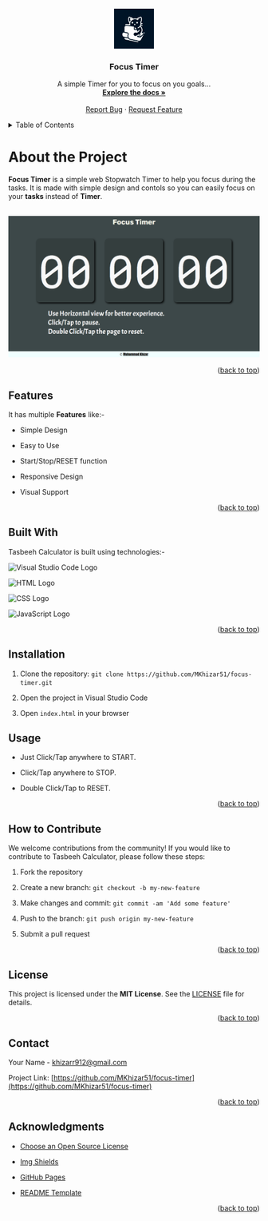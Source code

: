 <br />
<div align="center" id='readme-top'>
  <a href="https://github.com/MKhizar51/focus-timer">
<img src="Images/README.jpeg" height=80></a>
</div>

<h3 align="center" >Focus Timer</h3>

<p align="center">
  A simple Timer for you to focus on you goals...
  <br />
  <a href="https://github.com/MKhizar51/focus-timer"><strong>Explore the docs »</strong></a>
  <br />
  <br />
  <a href="https://github.com/MKhizar51/focus-timer/issues">Report Bug</a>
    ·
    <a href="https://github.com/MKhizar51/focus-timer/issues">Request Feature</a>
  </p>

<!-- TABLE OF CONTENTS -->
<details>
<summary>Table of Contents</summary>
  <ol>
    <li>
      <a href="#about-the-project">About The Project</a>
      <ul>
        <li><a href="#features">Features</a>
        <li><a href="#built-with">Built With</a></li>
      </ul>
    </li>
    <li><a href="#installation">Installation</a></li>
    <li><a href="#usage">Usage</a></li>
    <li><a href="#how=to-contribute">How to Contribute</a></li>
    <li><a href="#license">License</a></li>
    <li><a href="#contact">Contact</a></li>
    <li><a href="#acknowledgments">Acknowledgments</a></li>
  </ol>
</details>

<h1 id='about-the-project'> About the Project</h1>

**Focus Timer** is a simple web Stopwatch Timer to help you focus during the tasks. It is made with simple design and contols so you can easily focus on your **tasks** instead of **Timer**.
<br>
<br>

<div align="center">
<img src="Images/focus-timer.png" width='1000' Title='Desktop View'>
</div>
<p align="right">(<a href="#readme-top">back to top</a>)</p>

<h2 id='features'> Features</h2>

It has multiple **Features** like:-

- Simple Design
- Easy to Use
- Start/Stop/RESET function
- Responsive Design

- Visual Support

<p align="right">(<a href="#readme-top">back to top</a>)</p>

<h2 id='built-with'>Built With</h2>

Tasbeeh Calculator is built using technologies:-

![Visual Studio Code Logo](https://img.shields.io/badge/VS%20CODE-black?style=for-the-badge&logo=Visual%20Studio%20Code&logoColor=blue&link=https%3A%2F%2Fvscode.dev)

![HTML Logo](https://img.shields.io/badge/HTML-black?style=for-the-badge&logo=HTML5&link=https%3A%2F%2Fbing.com%2Falink%2Flink%3Furl%3Dhttps%253a%252f%252fhtml.spec.whatwgorg%252f%26source%3Dserp-rr%26h%3Dx%252bF0caq75xFi%252bB9zdaQWspGvHyPbVl2YV2oXrYiCLvo%253d%26p%3Dkcoffcialwebsite)

![CSS Logo](https://img.shields.io/badge/CSS-black?style=for-the-badge&logo=CSS3&logoColor=blue&link=https%3A%2F%2Fw3.org)

![JavaScript Logo](https://img.shields.io/badge/JS-black?style=for-the-badge&logo=JavaScript&logoColor=yellow&link=https%3A%2F%2Fen.wikipedia.org%2Fwiki%2FJavaScript)

<p align="right">(<a href="#readme-top">back to top</a>)</p>

<h2 id='installation'>Installation</h2>

1. Clone the repository: `git clone https://github.com/MKhizar51/focus-timer.git`

2. Open the project in Visual Studio Code
3. Open `index.html` in your browser

<h2 id='usage'>Usage</h2>

- Just Click/Tap anywhere to START.
- Click/Tap anywhere to STOP.

- Double Click/Tap to RESET.

<p align="right">(<a href="#readme-top">back to top</a>)</p>

<h2 id='how=to-contribute'>How to Contribute</h2>

We welcome contributions from the community! If you would like to contribute to Tasbeeh Calculator, please follow these steps:

1. Fork the repository

2. Create a new branch: `git checkout -b my-new-feature`
3. Make changes and commit: `git commit -am 'Add some feature'`
4. Push to the branch: `git push origin my-new-feature`
5. Submit a pull request

<p align="right">(<a href="#readme-top">back to top</a>)</p>

<h2 id='license'>License</h2>

This project is licensed under the **MIT License**. See the [LICENSE](<(https://github.com/MKhizar51/focus-timer/blob/main/LICENSE)>) file for details.

<p align="right">(<a href="#readme-top">back to top</a>)</p>

<h2 id='contact'>Contact</h2>

Your Name - khizarr912@gmail.com

Project Link: [https://github.com/MKhizar51/focus-timer](https://github.com/MKhizar51/focus-timer)

<p align="right">(<a href="#readme-top">back to top</a>)</p>

<h2 id='acknowledgments'>Acknowledgments</h2>

- [Choose an Open Source License](https://choosealicense.com)
- [Img Shields](https://shields.io)
  
- [GitHub Pages](https://pages.github.com)
- [README Template](https://github.com/othneildrew/Best-README-Template)

<p align="right">(<a href="#readme-top">back to top</a>)</p>
